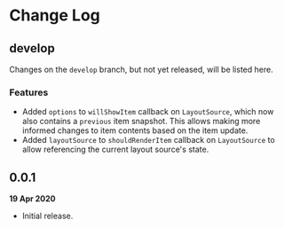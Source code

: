 # Change Log

## develop

Changes on the `develop` branch, but not yet released, will be listed here.

### Features

-   Added `options` to `willShowItem` callback on `LayoutSource`, which now also contains a `previous` item snapshot. This allows making more informed changes to item contents based on the item update.
-   Added `layoutSource` to `shouldRenderItem` callback on `LayoutSource` to allow referencing the current layout source's state.

## 0.0.1

**19 Apr 2020**

-   Initial release.
